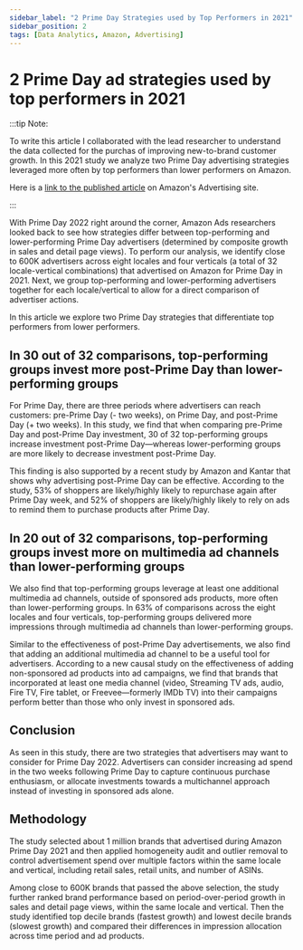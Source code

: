 ```yaml
---
sidebar_label: "2 Prime Day Strategies used by Top Performers in 2021"
sidebar_position: 2
tags: [Data Analytics, Amazon, Advertising]
---
```


# 2 Prime Day ad strategies used by top performers in 2021

:::tip Note:

To write this article I collaborated with the lead researcher to understand the data collected for the purchas of improving new-to-brand customer growth. In this 2021 study we analyze two Prime Day advertising strategies leveraged more often by top performers than lower performers on Amazon.

Here is a [link to the published article](https://advertising.amazon.com/en-us/library/research/prime-day-ad-strategies-used-by-top-performers/?ref_=a20m_us_libr) on Amazon's Advertising site.

:::

With Prime Day 2022 right around the corner, Amazon Ads researchers looked back to see how strategies differ between top-performing and lower-performing Prime Day advertisers (determined by composite growth in sales and detail page views). To perform our analysis, we identify close to 600K advertisers across eight locales and four verticals (a total of 32 locale-vertical combinations) that advertised on Amazon for Prime Day in 2021. Next, we group top-performing and lower-performing advertisers together for each locale/vertical to allow for a direct comparison of advertiser actions.

In this article we explore two Prime Day strategies that differentiate top performers from lower performers.

## In 30 out of 32 comparisons, top-performing groups invest more post-Prime Day than lower-performing groups

For Prime Day, there are three periods where advertisers can reach customers: pre-Prime Day (- two weeks), on Prime Day, and post-Prime Day (+ two weeks). In this study, we find that when comparing pre-Prime Day and post-Prime Day investment, 30 of 32 top-performing groups increase investment post-Prime Day—whereas lower-performing groups are more likely to decrease investment post-Prime Day.

This finding is also supported by a recent study by Amazon and Kantar that shows why advertising post-Prime Day can be effective. According to the study, 53% of shoppers are likely/highly likely to repurchase again after Prime Day week, and 52% of shoppers are likely/highly likely to rely on ads to remind them to purchase products after Prime Day.

## In 20 out of 32 comparisons, top-performing groups invest more on multimedia ad channels than lower-performing groups

We also find that top-performing groups leverage at least one additional multimedia ad channels, outside of sponsored ads products, more often than lower-performing groups. In 63% of comparisons across the eight locales and four verticals, top-performing groups delivered more impressions through multimedia ad channels than lower-performing groups.

Similar to the effectiveness of post-Prime Day advertisements, we also find that adding an additional multimedia ad channel to be a useful tool for advertisers. According to a new causal study on the effectiveness of adding non-sponsored ad products into ad campaigns, we find that brands that incorporated at least one media channel (video, Streaming TV ads, audio, Fire TV, Fire tablet, or Freevee—formerly IMDb TV) into their campaigns perform better than those who only invest in sponsored ads.

## Conclusion

As seen in this study, there are two strategies that advertisers may want to consider for Prime Day 2022. Advertisers can consider increasing ad spend in the two weeks following Prime Day to capture continuous purchase enthusiasm, or allocate investments towards a multichannel approach instead of investing in sponsored ads alone.

## Methodology

The study selected about 1 million brands that advertised during Amazon Prime Day 2021 and then applied homogeneity audit and outlier removal to control advertisement spend over multiple factors within the same locale and vertical, including retail sales, retail units, and number of ASINs.

Among close to 600K brands that passed the above selection, the study further ranked brand performance based on period-over-period growth in sales and detail page views, within the same locale and vertical. Then the study identified top decile brands (fastest growth) and lowest decile brands (slowest growth) and compared their differences in impression allocation across time period and ad products.
